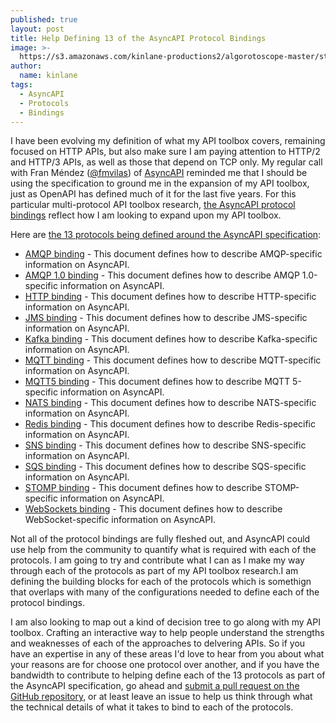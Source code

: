 ```yaml
---
published: true
layout: post
title: Help Defining 13 of the AsyncAPI Protocol Bindings
image: >-
  https://s3.amazonaws.com/kinlane-productions2/algorotoscope-master/stalin-time-shipping-docks_36331347010_o.jpg
author:
  name: kinlane
tags:
  - AsyncAPI
  - Protocols
  - Bindings
---
```

I have been evolving my definition of what my API toolbox covers, remaining focused on HTTP APIs, but also make sure I am paying attention to HTTP/2 and HTTP/3 APIs, as well as those that depend on TCP only. My regular call with Fran Méndez ([@fmvilas](https://twitter.com/fmvilas)) of [AsyncAPI](https://www.asyncapi.com/) reminded me that I should be using the specification to ground me in the expansion of my API toolbox, just as OpenAPI has defined much of it for the last five years. For this particular multi-protocol API toolbox research, [the AsyncAPI protocol bindings](https://github.com/asyncapi/bindings) reflect how I am looking to expand upon my API toolbox.

Here are [the 13 protocols being defined around the AsyncAPI specification](https://github.com/asyncapi/bindings):

*   [AMQP binding](https://github.com/asyncapi/bindings/blob/master/amqp) - This document defines how to describe AMQP-specific information on AsyncAPI.
*   [AMQP 1.0 binding](https://github.com/asyncapi/bindings/blob/master/amqp1) - This document defines how to describe AMQP 1.0-specific information on AsyncAPI.
*   [HTTP binding](https://github.com/asyncapi/bindings/blob/master/http) - This document defines how to describe HTTP-specific information on AsyncAPI.
*   [JMS binding](https://github.com/asyncapi/bindings/blob/master/jms) - This document defines how to describe JMS-specific information on AsyncAPI.
*   [Kafka binding](https://github.com/asyncapi/bindings/blob/master/kafka) - This document defines how to describe Kafka-specific information on AsyncAPI.
*   [MQTT binding](https://github.com/asyncapi/bindings/blob/master/mqtt) - This document defines how to describe MQTT-specific information on AsyncAPI.
*   [MQTT5 binding](https://github.com/asyncapi/bindings/blob/master/mqtt5) - This document defines how to describe MQTT 5-specific information on AsyncAPI.
*   [NATS binding](https://github.com/asyncapi/bindings/blob/master/nats) - This document defines how to describe NATS-specific information on AsyncAPI.
*   [Redis binding](https://github.com/asyncapi/bindings/blob/master/redis) - This document defines how to describe Redis-specific information on AsyncAPI.
*   [SNS binding](https://github.com/asyncapi/bindings/blob/master/sns) - This document defines how to describe SNS-specific information on AsyncAPI.
*   [SQS binding](https://github.com/asyncapi/bindings/blob/master/sqs) - This document defines how to describe SQS-specific information on AsyncAPI.
*   [STOMP binding](https://github.com/asyncapi/bindings/blob/master/stomp) - This document defines how to describe STOMP-specific information on AsyncAPI.
*   [WebSockets binding](https://github.com/asyncapi/bindings/blob/master/websockets) - This document defines how to describe WebSocket-specific information on AsyncAPI.

Not all of the protocol bindings are fully fleshed out, and AsyncAPI could use help from the community to quantify what is required with each of the protocols. I am going to try and contribute what I can as I make my way through each of the protocols as part of my API toolbox research.I am defining the building blocks for each of the protocols which is somethign that overlaps with many of the configurations needed to define each of the protocol bindings.

I am also looking to map out a kind of decision tree to go along with my API toolbox. Crafting an interactive way to help people understand the strengths and weaknesses of each of the approaches to delvering APIs. So if you have an expertise in any of these areas I'd love to hear from you about what your reasons are for choose one protocol over another, and if you have the bandwidth to contribute to helping define each of the 13 protocols as part of the AsyncAPI specification, go ahead and [submit a pull request on the GitHub repository](https://github.com/asyncapi/bindings), or at least leave an issue to help us think through what the technical details of what it takes to bind to each of the protocols.